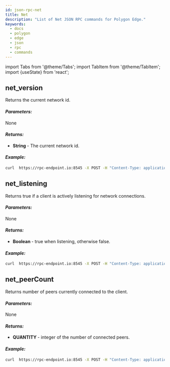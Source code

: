 ```yaml
---
id: json-rpc-net
title: Net
description: "List of Net JSON RPC commands for Polygon Edge."
keywords:
  - docs
  - polygon
  - edge
  - json
  - rpc
  - commands
---
```

import Tabs from '@theme/Tabs';
import TabItem from '@theme/TabItem';
import {useState} from 'react';

## net_version

Returns the current network id.

<h4><i>Parameters:</i></h4>

None

<h4><i>Returns:</i></h4>

* <b> String </b> - The current network id.

<h4><i>Example:</i></h4>

````bash
curl  https://rpc-endpoint.io:8545 -X POST -H "Content-Type: application/json" --data '{"jsonrpc":"2.0","method":"net_version","params":[],"id":83}'
````

## net_listening

Returns true if a client is actively listening for network connections.

<h4><i>Parameters:</i></h4>

None

<h4><i>Returns:</i></h4>

* <b> Boolean </b> - true when listening, otherwise false.

<h4><i>Example:</i></h4>

````bash
curl  https://rpc-endpoint.io:8545 -X POST -H "Content-Type: application/json" --data '{"jsonrpc":"2.0","method":"net_listening","params":[],"id":83}'
````

## net_peerCount

Returns number of peers currently connected to the client.

<h4><i>Parameters:</i></h4>

None

<h4><i>Returns:</i></h4>

* <b> QUANTITY </b> - integer of the number of connected peers.

<h4><i>Example:</i></h4>

````bash
curl  https://rpc-endpoint.io:8545 -X POST -H "Content-Type: application/json" --data '{"jsonrpc":"2.0","method":"net_peerCount","params":[],"id":1}'
````
